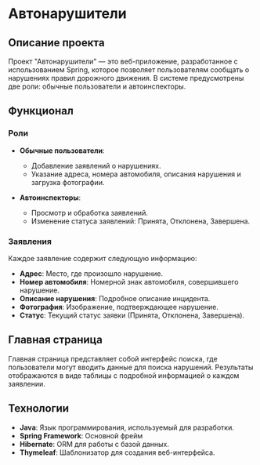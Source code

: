 # Автонарушители

## Описание проекта

Проект "Автонарушители" — это веб-приложение, разработанное с использованием Spring, которое позволяет пользователям сообщать о нарушениях правил дорожного движения. В системе предусмотрены две роли: обычные пользователи и автоинспекторы.

## Функционал

### Роли

- **Обычные пользователи**:
    - Добавление заявлений о нарушениях.
    - Указание адреса, номера автомобиля, описания нарушения и загрузка фотографии.

- **Автоинспекторы**:
    - Просмотр и обработка заявлений.
    - Изменение статуса заявлений: Принята, Отклонена, Завершена.

### Заявления

Каждое заявление содержит следующую информацию:
- **Адрес**: Место, где произошло нарушение.
- **Номер автомобиля**: Номерной знак автомобиля, совершившего нарушение.
- **Описание нарушения**: Подробное описание инцидента.
- **Фотография**: Изображение, подтверждающее нарушение.
- **Статус**: Текущий статус заявки (Принята, Отклонена, Завершена).

## Главная страница

Главная страница представляет собой интерфейс поиска, где пользователи могут вводить данные для поиска нарушений. Результаты отображаются в виде таблицы с подробной информацией о каждом заявлении.

## Технологии

- **Java**: Язык программирования, используемый для разработки.
- **Spring Framework**: Основной фрейм
- **Hibernate**: ORM для работы с базой данных.
- **Thymeleaf**: Шаблонизатор для создания веб-интерфейса.
